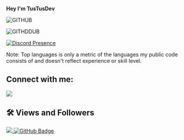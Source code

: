 **Hey I'm TusTusDev**



![GITHUB](https://github-readme-stats.vercel.app/api?username=TusTusDev&count_private=true&show_icons=true&theme=radical)


![GITHDDUB](https://github-readme-stats.vercel.app/api/top-langs/?username=TusTusDev&show_icons=true&theme=radical)

[![Discord Presence](https://lanyard-profile-readme.vercel.app/api/889825233849155665)](https://discord.com/users/889825233849155665)


Note: Top languages is only a metric of the languages my public code consists of and doesn't reflect experience or skill level.


## Connect with me:
<p align="left">

<a href = "https://www.youtube.com/channel/UCW4AI-Y0NvPCr3C0kSwt-yw"><img src="https://img.icons8.com/color/48/000000/youtube-play.png"/></a>
  
  
</p>

## 🛠 Views and Followers
<a href="https://github.com/TusTusDev/github-profile-views-counter">
    <img src="https://komarev.com/ghpvc/?username=TusTusDev">
</a>
<a href="https://github.com/TusTusDev?tab=followers"><img src="https://img.shields.io/github/followers/TusTusDev?label=Followers&style=social" alt="GitHub Badge"></a>
